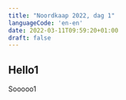 ```yaml
---
title: "Noordkaap 2022, dag 1"
languageCode: 'en-en'
date: 2022-03-11T09:59:20+01:00
draft: false
---
```

## Hello1
Sooooo1
